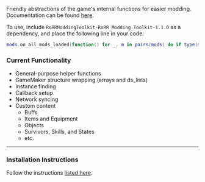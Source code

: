 Friendly abstractions of the game's internal functions for easier modding.  
Documentation can be found [here](https://github.com/RoRRModdingToolkit/RoRR_Modding_Toolkit/wiki).  

To use, include `RoRRModdingToolkit-RoRR_Modding_Toolkit-1.1.0` as a dependency, and place the following line in your code:  
```lua
mods.on_all_mods_loaded(function() for _, m in pairs(mods) do if type(m) == "table" and m.RoRR_Modding_Toolkit then Achievement = m.Achievement Actor = m.Actor Alarm = m.Alarm Array = m.Array Artifact = m.Artifact Buff = m.Buff Callback = m.Callback Class = m.Class Color = m.Color Equipment = m.Equipment Helper = m.Helper Instance = m.Instance Item = m.Item Language = m.Language List = m.List Net = m.Net Object = m.Object Player = m.Player Resources = m.Resources Skill = m.Skill State = m.State Survivor_Log = m.Survivor_Log Survivor = m.Survivor Wrap = m.Wrap break end end end)

```

### Current Functionality
* General-purpose helper functions
* GameMaker structure wrapping (arrays and ds_lists)
* Instance finding
* Callback setup
* Network syncing
* Custom content
    * Buffs
    * Items and Equipment
    * Objects
    * Survivors, Skills, and States
    * etc.

---

### Installation Instructions
Follow the instructions [listed here](https://docs.google.com/document/d/1NgLwb8noRLvlV9keNc_GF2aVzjARvUjpND2rxFgxyfw/edit?usp=sharing).
